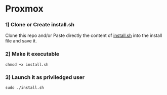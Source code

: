 # Proxmox

### 1) Clone or Create install.sh

Clone this repo and/or Paste directly the content of [install.sh](install.sh) into the install file and save it.

### 2) Make it executable

`chmod +x install.sh`

### 3) Launch it as priviledged user

`sudo ./install.sh`
